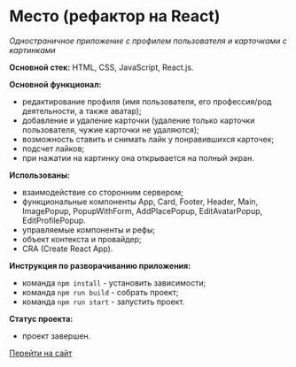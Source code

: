 # Место (рефактор на React)
_Одностраничное приложение с профилем пользователя и карточками с картинками_

**Основной стек:** HTML, CSS, JavaScript, React.js.

**Основной функционал:**
* редактирование профиля (имя пользователя, его профессия/род деятельности, а также аватар);
* добавление и удаление карточки (удаление только карточки пользователя, чужие карточки не удаляются);
* возможность ставить и снимать лайк у понравившихся карточек;
* подсчет лайков;
* при нажатии на картинку она открывается на полный экран.

**Использованы:**
* взаимодействие со сторонним сервером;
* функциональные компоненты App, Card, Footer, Header, Main, ImagePopup, PopupWithForm, AddPlacePopup, EditAvatarPopup, EditProfilePopup.
* управляемые компоненты и рефы;
* объект контекста и провайдер;
* CRA (Create React App).

**Инструкция по разворачиванию приложения:**
* команда `npm install` - установить зависимости;
* команда `npm run build` - собрать проект;
* команда `npm run start` - запустить проект.

**Статус проекта:**
* проект завершен.
 
[Перейти на сайт](https://freemanforever.github.io/mesto-react/)
